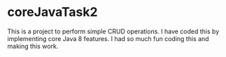 # coreJavaTask2

This is a project to perform simple CRUD operations. I have coded this by implementing core Java 8 features. I had so much fun coding this and making this work.
